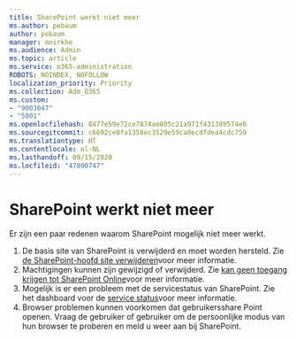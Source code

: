 ```yaml
---
title: SharePoint werkt niet meer
ms.author: pebaum
author: pebaum
manager: mnirkhe
ms.audience: Admin
ms.topic: article
ms.service: o365-administration
ROBOTS: NOINDEX, NOFOLLOW
localization_priority: Priority
ms.collection: Adm_O365
ms.custom:
- "9003047"
- "5801"
ms.openlocfilehash: 8477e59e72ce7874ae805c21a971f431389574e6
ms.sourcegitcommit: c6692ce0fa1358ec3529e59ca0ecdfdea4cdc759
ms.translationtype: HT
ms.contentlocale: nl-NL
ms.lasthandoff: 09/15/2020
ms.locfileid: "47800747"
---
```

# <a name="sharepoint-is-no-longer-working"></a>SharePoint werkt niet meer

Er zijn een paar redenen waarom SharePoint mogelijk niet meer werkt.

1. De basis site van SharePoint is verwijderd en moet worden hersteld. Zie [de SharePoint-hoofd site verwijderen](https://docs.microsoft.com/sharepoint/troubleshoot/sites/url-that-resides-under-root-site-collection-is-broken)voor meer informatie.
2. Machtigingen kunnen zijn gewijzigd of verwijderd. Zie [kan geen toegang krijgen tot SharePoint Online](https://docs.microsoft.com/sharepoint/troubleshoot/sharing-and-permissions/sharepoint-online-inaccessible)voor meer informatie.
3. Mogelijk is er een probleem met de servicestatus van SharePoint. Zie het dashboard voor de [service status](https://admin.microsoft.com/AdminPortal/Home#/servicehealth)voor meer informatie.
4. Browser problemen kunnen voorkomen dat gebruikersshare Point openen. Vraag de gebruiker of gebruiker om de persoonlijke modus van hun browser te proberen en meld u weer aan bij SharePoint.
